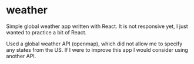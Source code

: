 # weather


Simple global weather app written with React.
It is not responsive yet, I just wanted to practice a bit of React.

Used a global weather API (openmap), which did not allow me to specify any states from the US. 
If I were to improve this app I would consider using another API.

